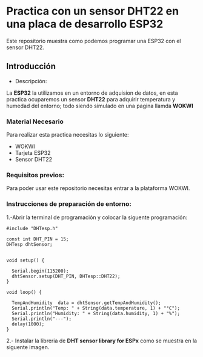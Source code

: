 # Practica con un sensor **DHT22** en una placa de desarrollo **ESP32**
Este repositorio muestra como podemos programar una ESP32 con el sensor DHT22.
## Introducción
- Descripción:

La **ESP32** la utilizamos en un entorno de adquision de datos, en esta practica ocuparemos un sensor **DHT22** para adquirir temperatura y humedad del entorno; todo siendo simulado en una pagina llamda **WOKWI**
### Material Necesario
Para realizar esta practica necesitas lo siguiente:

- WOKWI
- Tarjeta ESP32
- Sensor DHT22

### Requisitos previos:
Para poder usar este repositorio necesitas entrar a la plataforma WOKWI.

### Instrucciones de preparación de entorno:
1.-Abrir la terminal de programación y colocar la siguente programación:
```
#include "DHTesp.h"

const int DHT_PIN = 15;
DHTesp dhtSensor;


void setup() {

  Serial.begin(115200);
  dhtSensor.setup(DHT_PIN, DHTesp::DHT22);
}

void loop() {

  TempAndHumidity  data = dhtSensor.getTempAndHumidity();
  Serial.println("Temp: " + String(data.temperature, 1) + "°C");
  Serial.println("Humidity: " + String(data.humidity, 1) + "%");
  Serial.println("---");
  delay(1000);
}
```
2.- Instalar la libreria de **DHT sensor library for ESPx** como se muestra en la siguente imagen.
![]()

